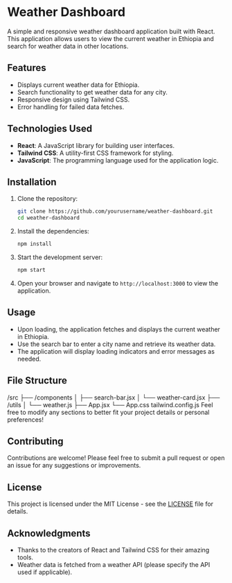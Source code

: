# Weather Dashboard

A simple and responsive weather dashboard application built with React. This application allows users to view the current weather in Ethiopia and search for weather data in other locations.

## Features

-   Displays current weather data for Ethiopia.
-   Search functionality to get weather data for any city.
-   Responsive design using Tailwind CSS.
-   Error handling for failed data fetches.

## Technologies Used

-   **React**: A JavaScript library for building user interfaces.
-   **Tailwind CSS**: A utility-first CSS framework for styling.
-   **JavaScript**: The programming language used for the application logic.

## Installation

1. Clone the repository:

    ```bash
    git clone https://github.com/yourusername/weather-dashboard.git
    cd weather-dashboard
    ```

2. Install the dependencies:

    ```bash
    npm install
    ```

3. Start the development server:

    ```bash
    npm start
    ```

4. Open your browser and navigate to `http://localhost:3000` to view the application.

## Usage

-   Upon loading, the application fetches and displays the current weather in Ethiopia.
-   Use the search bar to enter a city name and retrieve its weather data.
-   The application will display loading indicators and error messages as needed.

## File Structure

/src
├── /components
│ ├── search-bar.jsx
│ └── weather-card.jsx
├── /utils
│ └── weather.js
├── App.jsx
└── App.css
tailwind.config.js
Feel free to modify any sections to better fit your project details or personal preferences!

## Contributing

Contributions are welcome! Please feel free to submit a pull request or open an issue for any suggestions or improvements.

## License

This project is licensed under the MIT License - see the [LICENSE](LICENSE) file for details.

## Acknowledgments

-   Thanks to the creators of React and Tailwind CSS for their amazing tools.
-   Weather data is fetched from a weather API (please specify the API used if applicable).
